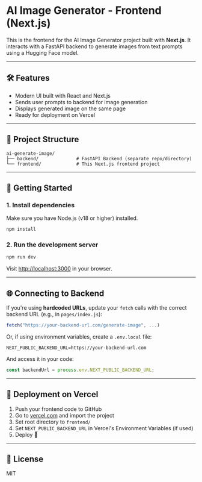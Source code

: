 # AI Image Generator - Frontend (Next.js)

This is the frontend for the AI Image Generator project built with **Next.js**. It interacts with a FastAPI backend to generate images from text prompts using a Hugging Face model.

---

## 🛠️ Features

- Modern UI built with React and Next.js
- Sends user prompts to backend for image generation
- Displays generated image on the same page
- Ready for deployment on Vercel

---

## 📁 Project Structure

```
ai-generate-image/
├── backend/              # FastAPI Backend (separate repo/directory)
└── frontend/             # This Next.js frontend project
```

---

## 🚀 Getting Started




### 1. Install dependencies

Make sure you have Node.js (v18 or higher) installed.

```bash
npm install
```

### 2. Run the development server

```bash
npm run dev
```

Visit [http://localhost:3000](http://localhost:3000) in your browser.

---

## 🌐 Connecting to Backend

If you're using **hardcoded URLs**, update your `fetch` calls with the correct backend URL (e.g., in `pages/index.js`):

```js
fetch("https://your-backend-url.com/generate-image", ...)
```

Or, if using environment variables, create a `.env.local` file:

```env
NEXT_PUBLIC_BACKEND_URL=https://your-backend-url.com
```

And access it in your code:

```js
const backendUrl = process.env.NEXT_PUBLIC_BACKEND_URL;
```

---

## 🔄 Deployment on Vercel

1. Push your frontend code to GitHub
2. Go to [vercel.com](https://vercel.com) and import the project
3. Set root directory to `frontend/`
4. Set `NEXT_PUBLIC_BACKEND_URL` in Vercel's Environment Variables (if used)
5. Deploy 🚀

---


## 📄 License

MIT


